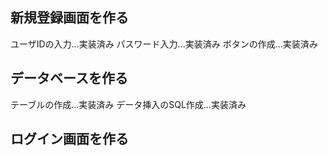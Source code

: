 ## 新規登録画面を作る
ユーザIDの入力...実装済み
パスワード入力...実装済み
ボタンの作成...実装済み
## データベースを作る
テーブルの作成...実装済み
データ挿入のSQL作成...実装済み
## ログイン画面を作る
